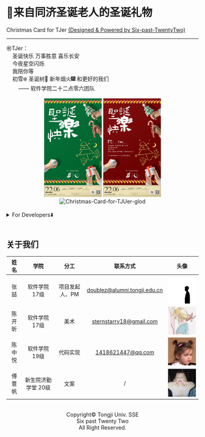 



# 🎄来自同济圣诞老人的圣诞礼物

Christmas Card for TJer <u>(Designed &amp; Powered by Six-past-TwentyTwo)</u>

-----

<div align="left" display="inline-block">
㊗️TJer：<br/>
&nbsp;&nbsp;&nbsp;&nbsp;圣诞快乐 万事胜意 喜乐长安<br/>
&nbsp;&nbsp;&nbsp;&nbsp;今夜星空闪烁<br/>
&nbsp;&nbsp;&nbsp;&nbsp;我陪你等<br/>
&nbsp;&nbsp;&nbsp;&nbsp;初雪❄️ 圣诞树🎄 新年烟火🎆 和更好的我们<br/>
&nbsp;&nbsp;&nbsp;&nbsp;&nbsp;&nbsp;&nbsp;&nbsp;—— 软件学院二十二点零六团队
</div>
<br/>

<div align="center">
  <img src="christmas-card/Christmas-Card-for-TJUer-green.PNG" alt="Christmas-Card-for-TJUer-green" width="30%;" />
  <img src="christmas-card/Christmas-Card-for-TJUer-public.PNG" alt="Christmas-Card-for-TJUer-red" width="30%;" />
  <img src="christmas-card/Christmas-Card-for-TJUer-glod.PNG" alt="Christmas-Card-for-TJUer-glod" width="30%;" />
</div>
<br/>

<details>
	<summary>For Developers⬇️</summary>

## 写在前面

这个小礼物本想作为我的个人小程序[二十二点零六](https://github.com/doubleZ0108/Six-past-TwentyTwo)在2020年圣诞节送给同济的特殊礼物，在原本的计划中首先通过小程序数据库中已验证邮箱的用户的学号，并结合用户昵称和头像定制贺卡，最后通过系列爬虫和邮箱服务群发邮件，但由于个人开发者的种种限制加上系列问题，导致用代码群发过多邮件之后被锁死，美好的幻想和很长时间的准备都觉得很不甘心

还记得2020.12.24那天晚上，原本在图书馆复习辅修的期末考核，突然想对团队的小一个月有个交代，兴头上做了一张通用的祝福贺卡放在手机上，从南北楼到图书馆一楼到顶楼，每个地方都通过Airdrop尽可能多的送给更多TJer美好的圣诞祝福，当然还有很多有趣的小插曲...

项目的核心代码都是软院19级学妹[Rounds-Chen](https://github.com/Rounds-Chen)完成的，她也是二十二点零六的忠实粉丝，在我发布招募令之后不顾个人得失毅然相信我并加入我，也希望以此仓库作为她大学生活中一段难忘的回忆🎄🎅🏻🎁

## 主要功能

- [x] 输入头像和昵称，生成圣诞专属贺卡
- [x] 使用selenium 通过浏览器自动化登陆163邮箱获取已注册用户的学号信息
- [x] 发送圣诞贺卡至已用户邮箱

## 如何使用

1. 生成圣诞贺卡

   ```shell
   > cd src
   # gen_card.py中ln70 ava_path和ln73 text修改为头像路径和昵称
   
   > python gen_card.py
   ```

2. 登陆163邮箱

   ```shell
   > cd src
   # login_163.py中ln17输入邮箱密码
   
   > python login_163.py
   ```

3. 发送邮件

   ```shell
   > cd src
   # post_email.py中ln57输入邮箱授权码;ln64输入待发送贺卡路径;ln65输入收件人邮箱
   
   > python post_email.py
   ```

## TODOs

- [ ] 解决使用163邮箱自动批量发送邮件失败
- [ ] 使用`requests`库和`cookie`登陆163邮箱而非浏览器自动化

## 目录结构
```
.
├── README.md
├── christmas-card
│   ├── Christmas-Card-for-TJUer-glod.PNG
│   ├── Christmas-Card-for-TJUer-green.PNG
│   ├── Christmas-Card-for-TJUer-public.PNG
│   └── Christmas-Card-for-TJUer-red.PNG
├── resource
│   ├── ava.jpg
│   ├── card.png
│   ├── lvse.png
│   └── 仓耳小丸子.ttf
└── src
    ├── gen_card.py
    ├── login_163.py
    └── post_email.py
```

</details>

<br/>

## 关于我们

|  姓名  |        学院         |      分工      |                           联系方式                           |                    头像                     |
| :----: | :-----------------: | :------------: | :----------------------------------------------------------: | :-----------------------------------------: |
|  张喆  |    软件学院 17级    | 项目发起人、PM | [doublez@alumni.tongji.edu.cn](mailto:doublez@alumni.tongji.edu.cn) |  ![zz-avatar](README.assets/zz-avatar.JPG)  |
| 陈开昕 |    软件学院 17级    |      美术      |  [sternstarry18@gmail.com](mailto:sternstarry18@gmail.com)   | ![ckx-avatar](README.assets/ckx-avatar.JPG) |
| 陈中悦 |    软件学院 19级    |    代码实现    |        [1418621447@qq.com](mailto:1418621447@qq.com)         | ![czy-avatar](README.assets/czy-avatar.JPG) |
| 傅薏帆 | 新生院济勤学堂 20级 |      文案      |                              /                               | ![fyf-avatar](README.assets/fyf-avatar.JPG) |

<br/>

<div align="center">
Copyright© Tongji Univ. SSE<br/>
Six past Twenty Two<br/>
All Right Reserved.<br/>
</div>
